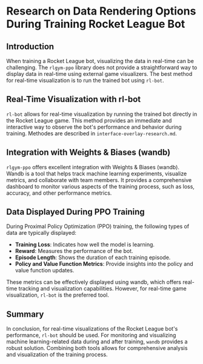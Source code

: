 # Research on Data Rendering Options During Training Rocket League Bot

## Introduction

When training a Rocket League bot, visualizing the data in real-time can be challenging. The `rlgym-ppo` library does not provide a straightforward way to display data in real-time using external game visualizers. The best method for real-time visualization is to run the trained bot using `rl-bot`.

## Real-Time Visualization with rl-bot

`rl-bot` allows for real-time visualization by running the trained bot directly in the Rocket League game. This method provides an immediate and interactive way to observe the bot's performance and behavior during training. Methodes are described in `interface-overlay-research.md`.

## Integration with Weights & Biases (wandb)

`rlgym-ppo` offers excellent integration with Weights & Biases (wandb). Wandb is a tool that helps track machine learning experiments, visualize metrics, and collaborate with team members. It provides a comprehensive dashboard to monitor various aspects of the training process, such as loss, accuracy, and other performance metrics.

## Data Displayed During PPO Training

During Proximal Policy Optimization (PPO) training, the following types of data are typically displayed:

- **Training Loss**: Indicates how well the model is learning.
- **Reward**: Measures the performance of the bot.
- **Episode Length**: Shows the duration of each training episode.
- **Policy and Value Function Metrics**: Provide insights into the policy and value function updates.

These metrics can be effectively displayed using wandb, which offers real-time tracking and visualization capabilities. However, for real-time game visualization, `rl-bot` is the preferred tool.

## Summary

In conclusion, for real-time visualizations of the Rocket League bot's performance, `rl-bot` should be used. For monitoring and visualizing machine learning-related data during and after training, `wandb` provides a robust solution. Combining both tools allows for comprehensive analysis and visualization of the training process.
